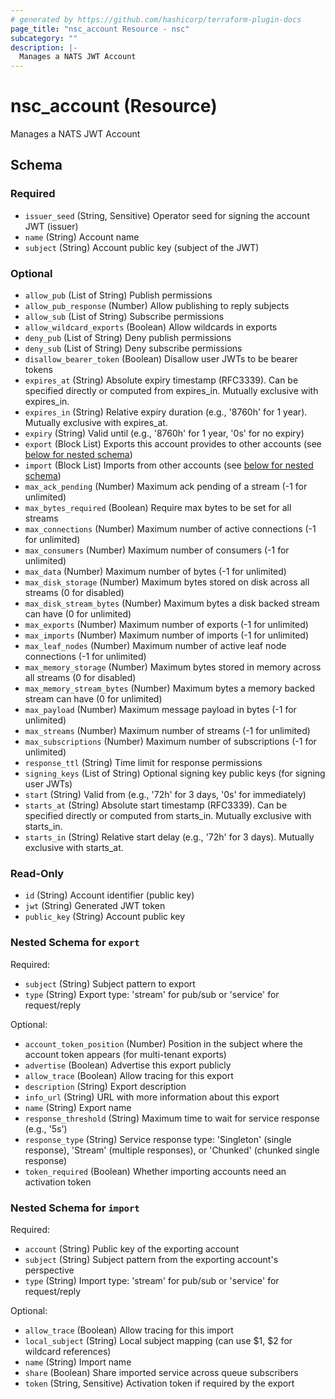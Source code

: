 ```yaml
---
# generated by https://github.com/hashicorp/terraform-plugin-docs
page_title: "nsc_account Resource - nsc"
subcategory: ""
description: |-
  Manages a NATS JWT Account
---
```


# nsc_account (Resource)

Manages a NATS JWT Account



<!-- schema generated by tfplugindocs -->
## Schema

### Required

- `issuer_seed` (String, Sensitive) Operator seed for signing the account JWT (issuer)
- `name` (String) Account name
- `subject` (String) Account public key (subject of the JWT)

### Optional

- `allow_pub` (List of String) Publish permissions
- `allow_pub_response` (Number) Allow publishing to reply subjects
- `allow_sub` (List of String) Subscribe permissions
- `allow_wildcard_exports` (Boolean) Allow wildcards in exports
- `deny_pub` (List of String) Deny publish permissions
- `deny_sub` (List of String) Deny subscribe permissions
- `disallow_bearer_token` (Boolean) Disallow user JWTs to be bearer tokens
- `expires_at` (String) Absolute expiry timestamp (RFC3339). Can be specified directly or computed from expires_in. Mutually exclusive with expires_in.
- `expires_in` (String) Relative expiry duration (e.g., '8760h' for 1 year). Mutually exclusive with expires_at.
- `expiry` (String) Valid until (e.g., '8760h' for 1 year, '0s' for no expiry)
- `export` (Block List) Exports this account provides to other accounts (see [below for nested schema](#nestedblock--export))
- `import` (Block List) Imports from other accounts (see [below for nested schema](#nestedblock--import))
- `max_ack_pending` (Number) Maximum ack pending of a stream (-1 for unlimited)
- `max_bytes_required` (Boolean) Require max bytes to be set for all streams
- `max_connections` (Number) Maximum number of active connections (-1 for unlimited)
- `max_consumers` (Number) Maximum number of consumers (-1 for unlimited)
- `max_data` (Number) Maximum number of bytes (-1 for unlimited)
- `max_disk_storage` (Number) Maximum bytes stored on disk across all streams (0 for disabled)
- `max_disk_stream_bytes` (Number) Maximum bytes a disk backed stream can have (0 for unlimited)
- `max_exports` (Number) Maximum number of exports (-1 for unlimited)
- `max_imports` (Number) Maximum number of imports (-1 for unlimited)
- `max_leaf_nodes` (Number) Maximum number of active leaf node connections (-1 for unlimited)
- `max_memory_storage` (Number) Maximum bytes stored in memory across all streams (0 for disabled)
- `max_memory_stream_bytes` (Number) Maximum bytes a memory backed stream can have (0 for unlimited)
- `max_payload` (Number) Maximum message payload in bytes (-1 for unlimited)
- `max_streams` (Number) Maximum number of streams (-1 for unlimited)
- `max_subscriptions` (Number) Maximum number of subscriptions (-1 for unlimited)
- `response_ttl` (String) Time limit for response permissions
- `signing_keys` (List of String) Optional signing key public keys (for signing user JWTs)
- `start` (String) Valid from (e.g., '72h' for 3 days, '0s' for immediately)
- `starts_at` (String) Absolute start timestamp (RFC3339). Can be specified directly or computed from starts_in. Mutually exclusive with starts_in.
- `starts_in` (String) Relative start delay (e.g., '72h' for 3 days). Mutually exclusive with starts_at.

### Read-Only

- `id` (String) Account identifier (public key)
- `jwt` (String) Generated JWT token
- `public_key` (String) Account public key

<a id="nestedblock--export"></a>
### Nested Schema for `export`

Required:

- `subject` (String) Subject pattern to export
- `type` (String) Export type: 'stream' for pub/sub or 'service' for request/reply

Optional:

- `account_token_position` (Number) Position in the subject where the account token appears (for multi-tenant exports)
- `advertise` (Boolean) Advertise this export publicly
- `allow_trace` (Boolean) Allow tracing for this export
- `description` (String) Export description
- `info_url` (String) URL with more information about this export
- `name` (String) Export name
- `response_threshold` (String) Maximum time to wait for service response (e.g., '5s')
- `response_type` (String) Service response type: 'Singleton' (single response), 'Stream' (multiple responses), or 'Chunked' (chunked single response)
- `token_required` (Boolean) Whether importing accounts need an activation token


<a id="nestedblock--import"></a>
### Nested Schema for `import`

Required:

- `account` (String) Public key of the exporting account
- `subject` (String) Subject pattern from the exporting account's perspective
- `type` (String) Import type: 'stream' for pub/sub or 'service' for request/reply

Optional:

- `allow_trace` (Boolean) Allow tracing for this import
- `local_subject` (String) Local subject mapping (can use $1, $2 for wildcard references)
- `name` (String) Import name
- `share` (Boolean) Share imported service across queue subscribers
- `token` (String, Sensitive) Activation token if required by the export
